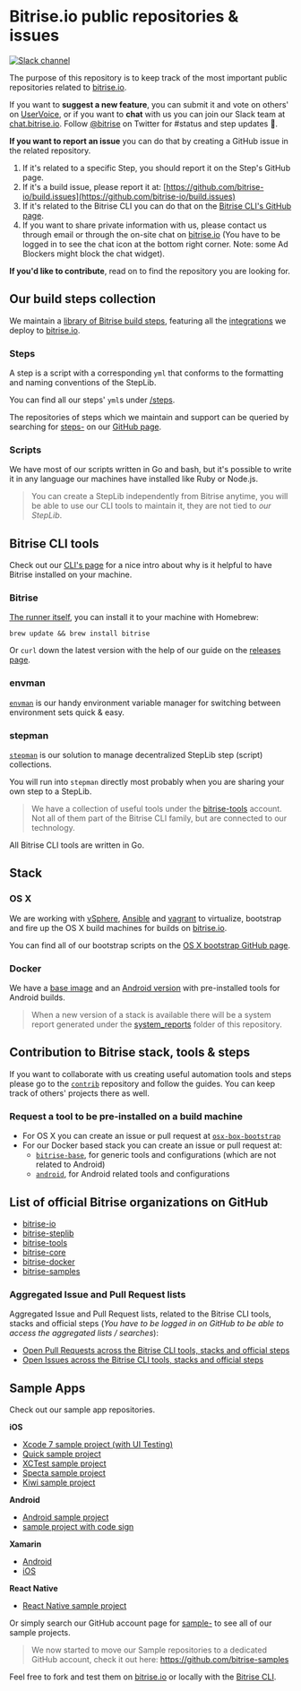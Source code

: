 # Bitrise.io public repositories & issues

[![Slack channel](http://chat.bitrise.io/badge.svg)](http://chat.bitrise.io)

The purpose of this repository is to keep track of the most important public repositories related to [bitrise.io](https://www.bitrise.io).

If you want to **suggest a new feature**, you can submit it and vote on others' on [UserVoice](https://bitrise.uservoice.com/), or if you want to **chat** with us you can join our Slack team at [chat.bitrise.io](http://chat.bitrise.io/). Follow [@bitrise](https://twitter.com/bitrise) on Twitter for #status and step updates 🚀.

**If you want to report an issue** you can do that by creating a GitHub issue in the related repository.

1. If it's related to a specific Step, you should report it on the Step's GitHub page.
1. If it's a build issue, please report it at: [https://github.com/bitrise-io/build.issues](https://github.com/bitrise-io/build.issues)
1. If it's related to the Bitrise CLI you can do that on the [Bitrise CLI's GitHub page](https://github.com/bitrise-io/bitrise).
1. If you want to share private information with us, please contact us through email or through the on-site chat on [bitrise.io](https://www.bitrise.io) (You have to be logged in to see the chat icon at the bottom right corner. Note: some Ad Blockers might block the chat widget).

**If you'd like to contribute**, read on to find the repository you are looking for.

## Our build steps collection

We maintain a [library of Bitrise build steps](https://github.com/bitrise-io/bitrise-steplib), featuring all the [integrations](https://www.bitrise.io/integrations) we deploy to [bitrise.io](https://www.bitrise.io).

### Steps

A step is a script with a corresponding `yml` that conforms to the formatting and naming conventions of the StepLib.

You can find all our steps' `yml`s under [/steps](https://github.com/bitrise-io/bitrise-steplib/tree/master/steps).

The repositories of steps which we maintain and support can be queried by searching for [steps-](https://github.com/bitrise-io?utf8=%E2%9C%93&query=steps-) on our [GitHub page](https://github.com/bitrise-io).

### Scripts

We have most of our scripts written in Go and bash, but it's possible to write it in any language our machines have installed like Ruby or Node.js.

> You can create a StepLib independently from Bitrise anytime, you will be able to use our CLI tools to maintain it, they are not tied to *our StepLib*.

## Bitrise CLI tools

Check out our [CLI's page](https://www.bitrise.io/cli) for a nice intro about why is it helpful to have Bitrise installed on your machine.

### Bitrise

[The runner itself](https://github.com/bitrise-io/bitrise), you can install it to your machine with Homebrew:

`brew update && brew install bitrise`

Or `curl` down the latest version with the help of our guide on the [releases page](https://github.com/bitrise-io/bitrise/releases).

### envman

[`envman`](https://github.com/bitrise-io/envman) is our handy environment variable manager for switching between environment sets quick & easy.

### stepman

[`stepman`](https://github.com/bitrise-io/stepman) is our solution to manage decentralized StepLib step (script) collections.

You will run into `stepman` directly most probably when you are sharing your own step to a StepLib.

>We have a collection of useful tools under the [bitrise-tools](https://github.com/bitrise-tools) account. Not all of them part of the Bitrise CLI family, but are connected to our technology.

All Bitrise CLI tools are written in Go.

## Stack

### OS X

We are working with [vSphere](https://www.vmware.com/products/vsphere), [Ansible](http://docs.ansible.com/) and [vagrant](https://www.vagrantup.com/docs/) to virtualize, bootstrap and fire up the OS X build machines for builds on [bitrise.io](https://www.bitrise.io).

You can find all of our bootstrap scripts on the [OS X bootstrap GitHub page](https://github.com/bitrise-io/osx-box-bootstrap).

### Docker

We have a [base image](https://github.com/bitrise-docker/bitrise-base) and an [Android version](https://github.com/bitrise-docker/android) with pre-installed tools for Android builds.

>When a new version of a stack is available there will be a system report generated under the [system_reports](https://github.com/bitrise-io/bitrise.io/blob/master/system_reports) folder of this repository.

## Contribution to Bitrise stack, tools & steps

If you want to collaborate with us creating useful automation tools and steps please go to the [`contrib`](https://github.com/bitrise-io/bitrise-contrib) repository and follow the guides. You can keep track of others' projects there as well.

### Request a tool to be pre-installed on a build machine

* For OS X you can create an issue or pull request at [`osx-box-bootstrap`](https://github.com/bitrise-io/osx-box-bootstrap)
* For our Docker based stack you can create an issue or pull request at:
    * [`bitrise-base`](https://github.com/bitrise-docker/bitrise-base), for generic tools and configurations (which are not related to Android)
    * [`android`](https://github.com/bitrise-docker/android), for Android related tools and configurations


## List of official Bitrise organizations on GitHub

* [bitrise-io](https://github.com/bitrise-io)
* [bitrise-steplib](https://github.com/bitrise-steplib)
* [bitrise-tools](https://github.com/bitrise-tools)
* [bitrise-core](https://github.com/bitrise-core)
* [bitrise-docker](https://github.com/bitrise-docker)
* [bitrise-samples](https://github.com/bitrise-samples)

### Aggregated Issue and Pull Request lists

Aggregated Issue and Pull Request lists, related to the Bitrise CLI tools, stacks and official steps (*You have to be logged in on GitHub to be able to access the aggregated lists / searches*):

* [Open Pull Requests across the Bitrise CLI tools, stacks and official steps](https://github.com/issues?utf8=✓&q=is%3Aopen+is%3Apr+user%3Abitrise-io+user%3Abitrise-steplib+user%3Abitrise-tools+user%3Abitrise-core+user%3Abitrise-docker+user%3Abitrise-samples)
* [Open Issues across the Bitrise CLI tools, stacks and official steps](https://github.com/issues?utf8=✓&q=is%3Aopen+is%3Aissue+user%3Abitrise-io+user%3Abitrise-steplib+user%3Abitrise-tools+user%3Abitrise-core+user%3Abitrise-docker+user%3Abitrise-samples)

## Sample Apps

Check out our sample app repositories.

**iOS**

- [Xcode 7 sample project (with UI Testing)](https://github.com/bitrise-io/sample-apps-ios-xcode7)
- [Quick sample project](https://github.com/bitrise-io/sample-test-ios-quick)
- [XCTest sample project](https://github.com/bitrise-io/sample-test-ios-xctest)
- [Specta sample project](https://github.com/bitrise-io/sample-test-ios-specta)
- [Kiwi sample project](https://github.com/bitrise-io/sample-test-ios-kiwi)

**Android**

- [Android sample project](https://github.com/bitrise-samples/sample-apps-android-sdk22)
- [sample project with code sign](https://github.com/bitrise-samples/android-sdk22-code-sign)

**Xamarin**

- [Android](https://github.com/bitrise-io/sample-apps-xamarin-android)
- [iOS](https://github.com/bitrise-io/sample-apps-xamarin-ios)

**React Native**

- [React Native sample project](https://github.com/bitrise-samples/ReactNativeSample)

Or simply search our GitHub account page for [sample-](https://github.com/bitrise-io?utf8=%E2%9C%93&query=sample-) to see all of our sample projects.

>We now started to move our Sample repositories to a dedicated GitHub account, check it out here: https://github.com/bitrise-samples

Feel free to fork and test them on [bitrise.io](https://www.bitrise.io) or locally with the [Bitrise CLI](https://www.bitrise.io/cli).
